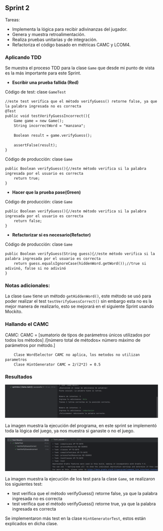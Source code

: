 ## Sprint 2

Tareas:
* Implementa la lógica para recibir adivinanzas del jugador.
* Genera y muestra retroalimentación.
* Realiza pruebas unitarias y de integración.
* Refactoriza el código basado en métricas CAMC y LCOM4.

### Aplicando TDD

Se muestra el proceso TDD para la clase `Game` que desde mi punto de vista es la más importante
para este Sprint.

* **Escribir una prueba fallida (Red)**

Código de test: clase `GameTest`
```
//este test verifica que el método verifyGuess() retorne false, ya que la palabra ingresada no es correcta
@Test
public void testVerifyGuessIncorrect(){
    Game game = new Game();
    String incorrectWord = "manzana";

    Boolean result = game.verifyGuess();

    assertFalse(result);
}
```

Código de producción: clase `Game`
```
public Boolean verifyGuess(){//este método verifica si la palabra ingresada por el usuario es correcta
    return true;
}
```

* **Hacer que la prueba pase(Green)**

Código de producción: clase `Game`
```
public Boolean verifyGuess(){//este método verifica si la palabra ingresada por el usuario es correcta
    return false;
}
```

* **Refactorizar si es necesario(Refactor)**

Código de producción: clase `Game`
```
public Boolean verifyGuess(String guess){//este método verifica si la palabra ingresada por el usuario es correcta
    return guess.equalsIgnoreCase(hiddenWord.getWord());//true si adivinó, false si no adivinó
}
```

### Notas adicionales:

La clase `Game` tiene un método `getHiddenWord()`, este método se usó para poder realizar el test
`testVerifyGuessCorrect()` sin embargo esta no es la mejor manera de realizarlo, esto se mejorará
en el siguiente Sprint usando Mockito.

### Hallando el CAMC

CAMC: CAMC = [sumatorio de tipos de parámetros únicos utilizados por todos los métodos] /[número total de métodos× número máximo de parámetros por método.]

```
    Clase WordSelector CAMC no aplica, los metodos no utilizan parametros
    Clase HintGenerator CAMC = 2/(2*2) = 0.5
```

### Resultados

![sprint 2 consola](../img/sprint2consola.png)

La imagen muestra la ejecución del programa, en este sprint se implementó toda la lógica del juego, ya nos muestra si ganaste o no el juego.

![sprint 2 test 1](../img/sprint2test1.png)

La imagen muestra la ejecución de los test para la clase `Game`, se realizaron los siguientes test:
* test verifica que el método verifyGuess() retorne false, ya que la palabra ingresada no es correcta
* test verifica que el método verifyGuess() retorne true, ya que la palabra ingresada es correcta

Se implementaron más test en la clase `HintGeneratorTest`, estos están explicados en dicha clase.